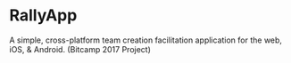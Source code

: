 # RallyApp
A simple, cross-platform team creation facilitation application for the web, iOS, &amp; Android. (Bitcamp 2017 Project)

